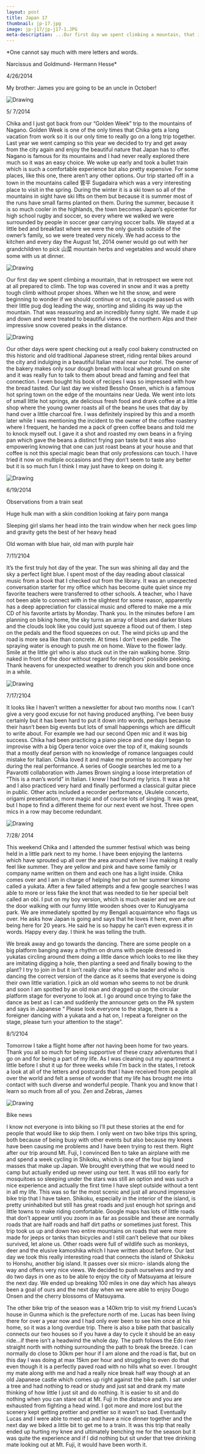 ```yaml
---
layout: post
title: Japan 17
thumbnail: jp-17.jpg
image: jp-j17/jp-j17-1.JPG
meta-description: ...Our first day we spent climbing a mountain, that in retrospect we were not at all prepared to climb. The top was covered in snow...
---
```

*One cannot say much with mere letters and words.

Narcissus and Goldmund- Hermann Hesse*

 4/26/2014

  My brother: James you are going to be an uncle in October!

<div class="post-image-container"><img class="post-image" src="{{ site.url }}/assets/img/posts/jp-j17/jp-j17-1.JPG" alt="Drawing"></div>

 5/ 7/2014

 Chika and I just got back from our “Golden Week” trip to the mountains of Nagano. Golden Week is one of the only times that Chika gets a long vacation from work so it is our only time to really go on a long trip together. Last year we went camping so this year we decided to try and get away from the city again and enjoy the beautiful nature that Japan has to offer. Nagano is famous for its mountains and I had never really explored there much so it was an easy choice. We woke up early and took a bullet train which is such a comfortable experience but also pretty expensive. For some places, like this one, there aren’t any other options. Our trip started off in a town in the mountains called 菅平 Sugadaira which was a very interesting place to visit in the spring. During the winter it is a ski town so all of the mountains in sight have ski lifts on them but because it is summer most of the runs have small farms planted on them. During the summer, because it is so much cooler in the highlands, the town becomes Japan’s epicenter for high school rugby and soccer, so every where we walked we were surrounded by people in soccer gear carrying soccer balls. We stayed at a little bed and breakfast where we were the only guests outside of the owner’s family, so we were treated very nicely. We had access to the kitchen and every day the August 1st, 2014 owner would go out with her grandchildren to pick 山菜 mountain herbs and vegetables and would share some with us at dinner.

<div class="post-image-container"><img class="post-image" src="{{ site.url }}/assets/img/posts/jp-j17/jp-j17-2.JPG" alt="Drawing"></div>

 Our first day we spent climbing a mountain, that in retrospect we were not at all prepared to climb. The top was covered in snow and it was a pretty tough climb without proper shoes. When we hit the snow, and were beginning to wonder if we should continue or not, a couple passed us with their little pug dog leading the way, snorting and sliding its way up the mountain. That was reassuring and an incredibly funny sight. We made it up and down and were treated to beautiful views of the northern Alps and their impressive snow covered peaks in the distance.

<div class="post-image-container"><img class="post-image" src="{{ site.url }}/assets/img/posts/jp-j17/jp-j17-3.JPG" alt="Drawing"></div>

 Our other days were spent checking out a really cool bakery constructed on this historic and old traditional Japanese street, riding rental bikes around the city and indulging in a beautiful Italian meal near our hotel. The owner of the bakery makes only sour dough bread with local wheat ground on site and it was really fun to talk to them about bread and faming and feel that connection. I even bought his book of recipes I was so impressed with how the bread tasted. Our last day we visited Bessho Onsen, which is a famous hot spring town on the edge of the mountains near Ueda. We went into lots of small little hot springs, ate delicious fresh food and drank coffee at a little shop where the young owner roasts all of the beans he uses that day by hand over a little charcoal fire. I was definitely inspired by this and a month later while I was mentioning the incident to the owner of the coffee roastery where I frequent, he handed me a pack of green coffee beans and told me to knock myself out. I gave it a shot and roasted my own beans in a frying pan which gave the beans a distinct frying pan taste but it was also empowering knowing that one can just roast beans at your house and that coffee is not this special magic bean that only professions can touch. I have tried it now on multiple occasions and they don’t seem to taste any better but it is so much fun I think I may just have to keep on doing it.

<div class="post-image-container"><img class="post-image" src="{{ site.url }}/assets/img/posts/jp-j17/jp-j17-4.JPG" alt="Drawing"></div>

 6/19/2014

 Observations from a train seat

 Huge hulk man with a skin condition looking at fairy porn manga

 Sleeping girl slams her head into the train window when her neck goes limp and gravity gets the best of her heavy head

 Old woman with blue hair, old man with purple hair

  7/11/2104

   It’s the first truly hot day of the year. The sun was shining all day and the sky a perfect light blue. I spent most of the day reading about classical music from a book that I checked out from the library. It was an unexpected conversation starter for my office which has become quite quiet since my favorite teachers were transferred to other schools. A teacher, who I have not been able to connect with in the slightest for some reason, apparently has a deep appreciation for classical music and offered to make me a mix CD of his favorite artists by Monday. Thank you. In the minutes before I am planning on biking home, the sky turns an array of blues and darker blues and the clouds look like you could just squeeze a flood out of them. I step on the pedals and the flood squeezes on out. The wind picks up and the road is more sea like than concrete. At times I don’t even peddle. The spraying water is enough to push me on home. Wave to the flower lady. Smile at the little girl who is also stuck out in the rain walking home. Strip naked in front of the door without regard for neighbors’ possible peeking. Thank heavens for unexpected weather to drench you skin and bone once in a while.

<div class="post-image-container"><img class="post-image" src="{{ site.url }}/assets/img/posts/jp-j17/jp-j17-5.JPG" alt="Drawing"></div>

   7/17/2104

   It looks like I haven’t written a newsletter for about two months now. I can’t give a very good excuse for not having produced anything. I’ve been busy certainly but it has been hard to put it down into words, perhaps because their hasn’t been big events but lots of small happenings which are difficult to write about. For example we had our second Open mic and it was big success. Chika had been practicing a piano piece and one day I began to improvise with a big Opera tenor voice over the top of it, making sounds that a mostly deaf person with no knowledge of romance languages could mistake for Italian. Chika loved it and make me promise to accompany her during the real performance. A series of Google searches led me to a Pavarotti collaboration with James Brown singing a loose interpretation of “This is a man’s world” in Italian. I knew I had found my lyrics. It was a hit and I also practiced very hard and finally performed a classical guitar piece in public. Other acts included a recorder performance, Ukulele concerto, origami presentation, more magic and of course lots of singing. It was great, but I hope to find a different theme for our next event we host. Three open mics in a row may become redundant.

<div class="post-image-container"><img class="post-image" src="{{ site.url }}/assets/img/posts/jp-j17/jp-j17-6.JPG" alt="Drawing"></div>

7/28/ 2014

This weekend Chika and I attended the summer festival which was being held in a little park next to my home. I have been enjoying the lanterns which have sprouted up all over the area around where I live making it really feel like summer. They are yellow and pink and have some family or company name written on them and each one has a light inside. Chika comes over and I am in charge of helping her put on her summer kimono called a yukata. After a few failed attempts and a few google searches I was able to more or less fake the knot that was needed to tie her special belt called an obi. I put on my boy version, which is much easier and we are out the door walking with our funny little wooden shoes over to Kunugiyama park. We are immediately spotted by my Bengali acquaintance who flags us over. He asks how Japan is going and says that he loves it here, even after being here for 20 years. He said he is so happy he can’t even express it in words. Happy every day. I think he was telling the truth.

We break away and go towards the dancing. There are some people on a big platform banging away a rhythm on drums with people dressed in yukatas circling around them doing a little dance which looks to me like they are imitating digging a hole, then planting a seed and finally bowing to the plant? I try to join in but it isn’t really clear who is the leader and who is dancing the correct version of the dance as it seems that everyone is doing their own little variation. I pick an old woman who seems to not be drunk and soon I am spotted by an old man and dragged up on the circular platform stage for everyone to look at. I go around once trying to fake the dance as best as I can and suddenly the announcer gets on the PA system and says in Japanese “ Please look everyone to the stage, there is a foreigner dancing with a yukata and a hat on, I repeat a foreigner on the stage, please turn your attention to the stage”.

8/1/2104

Tomorrow I take a flight home after not having been home for two years. Thank you all so much for being supportive of these crazy adventures that I go on and for being a part of my life. As I was cleaning out my apartment a little before I shut it up for three weeks while I’m back in the states, I retook a look at all of the letters and postcards that I have received from people all over the world and felt a sense of wonder that my life has brought me into contact with such diverse and wonderful people. Thank you and know that I learn so much from all of you. Zen and Zebras, James

<div class="post-image-container"><img class="post-image" src="{{ site.url }}/assets/img/posts/jp-j17/jp-j17-7.JPG" alt="Drawing"></div>

 Bike news

 I know not everyone is into biking so I’ll put these stories at the end for people that would like to skip them. I only went on two bike trips this spring, both because of being busy with other events but also because my knees have been causing me problems and I have been trying to rest them. Right after our trip around Mt. Fuji, I convinced Ben to take an airplane with me and spend a week cycling in Shikoku, which is one of the four big land masses that make up Japan. We brought everything that we would need to camp but actually ended up never using our tent. It was still too early for mosquitoes so sleeping under the stars was still an option and was such a nice experience and actually the first time I have slept outside without a tent in all my life. This was so far the most scenic and just all around impressive bike trip that I have taken. Shikoku, especially in the interior of the island, is pretty uninhabited but still has great roads and just enough hot springs and little towns to make riding comfortable. Google maps has lots of little roads that don’t appear until you zoom in as far as possible and these are normally roads that are half roads and half dirt paths or sometimes just forest. This trip took us up and down two entire mountains on roads that were more made for jeeps or tanks than bicycles and I still can’t believe that our bikes survived, let alone us. Other roads were full of wildlife such as monkeys, deer and the elusive kamoshika which I have written about before. Our last day we took this really interesting road that connects the island of Shikoku to Honshu, another big island. It passes over six micro- islands along the way and offers very nice views. We decided to push ourselves and try and do two days in one as to be able to enjoy the city of Matsuyama at leisure the next day. We ended up breaking 100 miles in one day which has always been a goal of ours and the next day when we were able to enjoy Dougo Onsen and the cherry blossoms of Matsuyama.

 The other bike trip of the season was a 140km trip to visit my friend Lucas’s house in Gunma which is the prefecture north of me. Lucas has been living there for over a year now and I had only ever been to see him once at his home, so it was a long overdue trip. There is also a bike path that basically connects our two houses so if you have a day to cycle it should be an easy ride...if there isn’t a headwind the whole day. The path follows the Edo river straight north with nothing surrounding the path to break the breeze. I can normally do close to 30km per hour if I am alone and the road is flat, but on this day I was doing at max 15km per hour and struggling to even do that even though it is a perfectly paved road with no hills what so ever. I brought my mate along with me and had a really nice break half way though at an old Japanese castle which comes up right against the bike path. I sat under a tree and had nothing to read or study and just sat and drank my mate thinking of how little I just sit and do nothing. It is easier to sit and do nothing when you can stare out at Mt. Fuji in the distance and you are exhausted from fighting a head wind. I got more and more lost but the scenery kept getting prettier and prettier so it wasn’t so bad. Eventually Lucas and I were able to meet up and have a nice dinner together and the next day we biked a little bit to get me to a train. It was this trip that really ended up hurting my knee and ultimately benching me for the season but it was quite the experience and if I did nothing but sit under that tree drinking mate looking out at Mt. Fuji, it would have been worth it.
